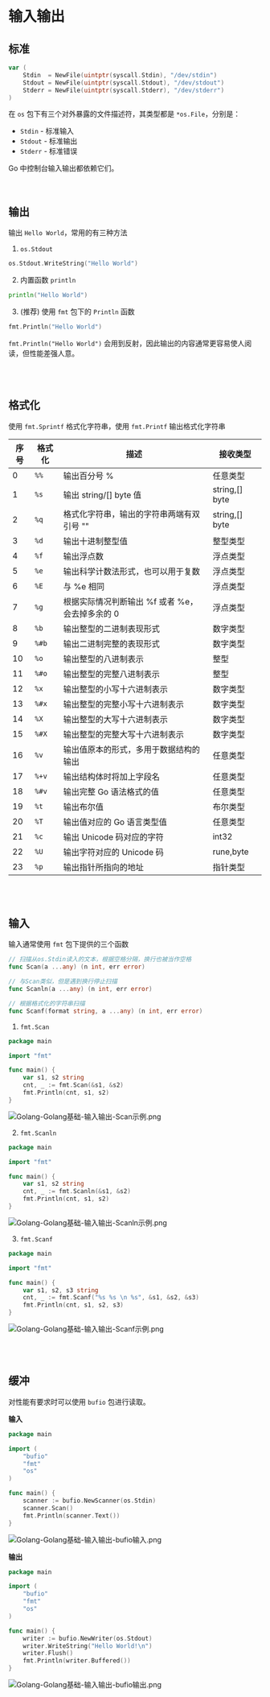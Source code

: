 # 输入输出

## 标准

```Go
var (
	Stdin  = NewFile(uintptr(syscall.Stdin), "/dev/stdin")
	Stdout = NewFile(uintptr(syscall.Stdout), "/dev/stdout")
	Stderr = NewFile(uintptr(syscall.Stderr), "/dev/stderr")
)
```

在 ```os``` 包下有三个对外暴露的文件描述符，其类型都是 ```*os.File```，分别是：

* ```Stdin``` - 标准输入
* ```Stdout``` - 标准输出
* ```Stderr``` - 标准错误

Go 中控制台输入输出都依赖它们。


<br/>

## 输出

输出 ```Hello World```，常用的有三种方法

1. ```os.Stdout```

```Go
os.Stdout.WriteString("Hello World")
```

2. 内置函数 ```println```

```Go
println("Hello World")
```

3. (推荐) 使用 ```fmt``` 包下的 ```Println``` 函数

```Go
fmt.Println("Hello World")
```

```fmt.Println("Hello World")``` 会用到反射，因此输出的内容通常更容易使人阅读，但性能差强人意。


<br/>
<br/>

## 格式化

使用 ```fmt.Sprintf``` 格式化字符串，使用 ```fmt.Printf``` 输出格式化字符串

| 序号 | 格式化       | 描述                           | 接收类型           |
|----|-----------|------------------------------|----------------|
| 0  | ```%%```  | 输出百分号 %                      | 任意类型           |
| 1  | ```%s```  | 输出 string/[] byte 值          | string,[] byte |
| 2  | ```%q```  | 格式化字符串，输出的字符串两端有双引号 ""       | string,[] byte |
| 3  | ```%d```  | 输出十进制整型值                     | 整型类型           |
| 4  | ```%f```  | 输出浮点数                        | 浮点类型           |
| 5  | ```%e```  | 输出科学计数法形式，也可以用于复数            | 浮点类型           |
| 6  | ```%E```  | 与 %e 相同                      | 浮点类型           |
| 7  | ```%g```  | 根据实际情况判断输出 %f 或者 %e，会去掉多余的 0 | 浮点类型           |
| 8  | ```%b```  | 输出整型的二进制表现形式                 | 数字类型           |
| 9  | ```%#b``` | 输出二进制完整的表现形式                 | 数字类型           |
| 10 | ```%o```  | 输出整型的八进制表示                   | 整型             |
| 11 | ```%#o``` | 输出整型的完整八进制表示                 | 整型             |
| 12 | ```%x```  | 输出整型的小写十六进制表示                | 数字类型           |
| 13 | ```%#x``` | 输出整型的完整小写十六进制表示              | 数字类型           |
| 14 | ```%X```  | 输出整型的大写十六进制表示                | 数字类型           |
| 15 | ```%#X``` | 输出整型的完整大写十六进制表示              | 数字类型           |
| 16 | ```%v```  | 输出值原本的形式，多用于数据结构的输出          | 任意类型           |
| 17 | ```%+v``` | 输出结构体时将加上字段名                 | 任意类型           |
| 18 | ```%#v``` | 输出完整 Go 语法格式的值               | 任意类型           |
| 19 | ```%t```  | 输出布尔值                        | 布尔类型           |
| 20 | ```%T```  | 输出值对应的 Go 语言类型值              | 任意类型           |
| 21 | ```%c```  | 输出 Unicode 码对应的字符            | int32          |
| 22 | ```%U```  | 输出字符对应的 Unicode 码            | rune,byte      |
| 23 | ```%p```  | 输出指针所指向的地址                   | 指针类型           |


<br/>
<br/>

## 输入
输入通常使用 ```fmt``` 包下提供的三个函数

```Go
// 扫描从os.Stdin读入的文本，根据空格分隔，换行也被当作空格
func Scan(a ...any) (n int, err error) 

// 与Scan类似，但是遇到换行停止扫描
func Scanln(a ...any) (n int, err error)

// 根据格式化的字符串扫描
func Scanf(format string, a ...any) (n int, err error)
```

1. ```fmt.Scan```
```Go
package main

import "fmt"

func main() {
    var s1, s2 string
    cnt, _ := fmt.Scan(&s1, &s2)
    fmt.Println(cnt, s1, s2)
}
```

![Golang-Golang基础-输入输出-Scan示例.png](Golang-Golang基础-输入输出-Scan示例.png)


2. ```fmt.Scanln```
```Go
package main

import "fmt"

func main() {
    var s1, s2 string
    cnt, _ := fmt.Scanln(&s1, &s2)
    fmt.Println(cnt, s1, s2)
}
```

![Golang-Golang基础-输入输出-Scanln示例.png](Golang-Golang基础-输入输出-Scanln示例.png)


3. ```fmt.Scanf```
```Go
package main

import "fmt"

func main() {
    var s1, s2, s3 string
    cnt, _ := fmt.Scanf("%s %s \n %s", &s1, &s2, &s3)
    fmt.Println(cnt, s1, s2, s3)
}
```

![Golang-Golang基础-输入输出-Scanf示例.png](Golang-Golang基础-输入输出-Scanf示例.png)

<br/>
<br/>

## 缓冲
对性能有要求时可以使用 ```bufio``` 包进行读取。

**输入**
```Go
package main

import (
    "bufio"
    "fmt"
    "os"
)

func main() {
    scanner := bufio.NewScanner(os.Stdin)
    scanner.Scan()
    fmt.Println(scanner.Text())
}
```
![Golang-Golang基础-输入输出-bufio输入.png](Golang-Golang基础-输入输出-bufio输入.png)

**输出**

```Go
package main

import (
    "bufio"
    "fmt"
    "os"
)

func main() {
    writer := bufio.NewWriter(os.Stdout)
    writer.WriteString("Hello World!\n")
    writer.Flush()
    fmt.Println(writer.Buffered())
}
```

![Golang-Golang基础-输入输出-bufio输出.png](Golang-Golang基础-输入输出-bufio输出.png)